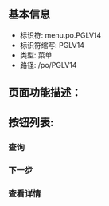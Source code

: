 
## 基本信息

- 标识符: menu.po.PGLV14
- 标识符缩写: PGLV14
- 类型: 菜单
- 路径: /po/PGLV14

## 页面功能描述：





## 按钮列表:


### 查询



### 下一步



### 查看详情


